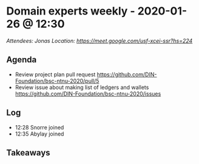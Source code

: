 # Domain experts weekly - 2020-01-26 @ 12:30

*Attendees: Jonas*
*Location: https://meet.google.com/usf-xcei-ssr?hs=224*

## Agenda

- Review project plan pull request https://github.com/DIN-Foundation/bsc-ntnu-2020/pull/5
- Review issue about making list of ledgers and wallets https://github.com/DIN-Foundation/bsc-ntnu-2020/issues

## Log

- 12:28 Snorre joined
- 12:35 Abylay joined

## Takeaways